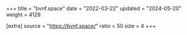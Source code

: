 +++
title = "bvnf.space"
date = "2022-03-22"
updated = "2024-05-20"
weight = 4129

[extra]
source = "https://bvnf.space/"
ratio = 50
size = 4
+++

